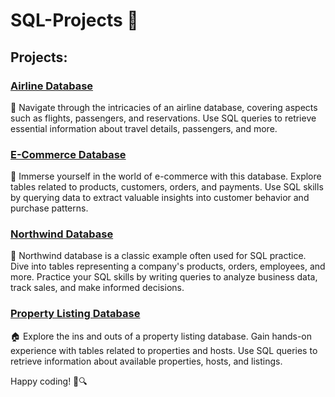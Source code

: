 # SQL-Projects 🚀

## Projects:

### [Airline Database](https://github.com/Yogesh17-falcon/SQL-Projects/tree/main/Airline%20DB)
🛫 Navigate through the intricacies of an airline database, covering aspects such as flights, passengers, and reservations. Use SQL queries to retrieve essential information about travel details, passengers, and more.

### [E-Commerce Database](https://github.com/Yogesh17-falcon/SQL-Projects/tree/main/E-Commerce%20DB)
🛒 Immerse yourself in the world of e-commerce with this database. Explore tables related to products, customers, orders, and payments. Use SQL skills by querying data to extract valuable insights into customer behavior and purchase patterns.

### [Northwind Database](https://github.com/Yogesh17-falcon/SQL-Projects/tree/main/Northwind%20DB)
🏪 Northwind database is a classic example often used for SQL practice. Dive into tables representing a company's products, orders, employees, and more. Practice your SQL skills by writing queries to analyze business data, track sales, and make informed decisions.

### [Property Listing Database](https://github.com/Yogesh17-falcon/SQL-Projects/tree/main/Property%20Listing%20DB)
🏠 Explore the ins and outs of a property listing database. Gain hands-on experience with tables related to properties and hosts. Use SQL queries to retrieve information about available properties, hosts, and listings.

Happy coding! 🚀🔍
